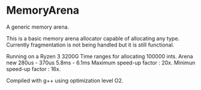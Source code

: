# MemoryArena
 A generic memory arena.
 
This is a basic memory arena allocator capable of allocating any type.
Currently fragmentation is not being handled but it is still functional.

Running on a Ryzen 3 3200G
Time ranges for allocating 100000 ints.
Arena           new
280us - 370us   5.8ms - 6.1ms
Maximum speed-up factor : 20x.
Minimun speed-up factor : 16x.

Compiled with g++ using optimization level O2.

